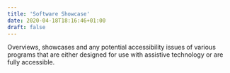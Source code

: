 ```yaml
---
title: 'Software Showcase'
date: 2020-04-18T18:16:46+01:00
draft: false
---
```


Overviews, showcases and any potential accessibility issues of various
programs that are either designed for use with assistive technology or
are fully accessible.
